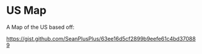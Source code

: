 # US Map

A Map of the US based off: 

https://gist.github.com/SeanPlusPlus/63ee16d5cf2899b9eefe61c4bd370889
